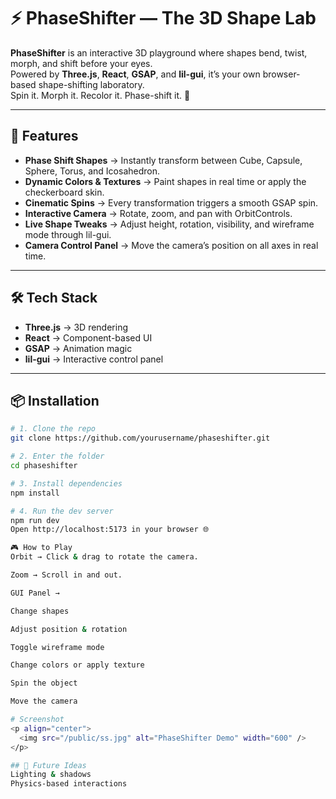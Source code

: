 # ⚡ PhaseShifter — The 3D Shape Lab

**PhaseShifter** is an interactive 3D playground where shapes bend, twist, morph, and shift before your eyes.  
Powered by **Three.js**, **React**, **GSAP**, and **lil-gui**, it’s your own browser-based shape-shifting laboratory.  
Spin it. Morph it. Recolor it. Phase-shift it. 🔮

---

## 🚀 Features
- **Phase Shift Shapes** → Instantly transform between Cube, Capsule, Sphere, Torus, and Icosahedron.
- **Dynamic Colors & Textures** → Paint shapes in real time or apply the checkerboard skin.
- **Cinematic Spins** → Every transformation triggers a smooth GSAP spin.
- **Interactive Camera** → Rotate, zoom, and pan with OrbitControls.
- **Live Shape Tweaks** → Adjust height, rotation, visibility, and wireframe mode through lil-gui.
- **Camera Control Panel** → Move the camera’s position on all axes in real time.

---

## 🛠 Tech Stack
- **Three.js** → 3D rendering
- **React** → Component-based UI
- **GSAP** → Animation magic
- **lil-gui** → Interactive control panel

---

## 📦 Installation

```bash
# 1. Clone the repo
git clone https://github.com/yourusername/phaseshifter.git

# 2. Enter the folder
cd phaseshifter

# 3. Install dependencies
npm install

# 4. Run the dev server
npm run dev
Open http://localhost:5173 in your browser 🌐

🎮 How to Play
Orbit → Click & drag to rotate the camera.

Zoom → Scroll in and out.

GUI Panel →

Change shapes

Adjust position & rotation

Toggle wireframe mode

Change colors or apply texture

Spin the object

Move the camera

# Screenshot
<p align="center">
  <img src="/public/ss.jpg" alt="PhaseShifter Demo" width="600" />
</p>

## 🌟 Future Ideas
Lighting & shadows
Physics-based interactions

